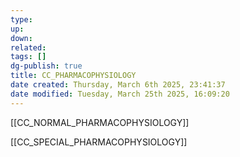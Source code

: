 ```yaml
---
type: 
up: 
down: 
related: 
tags: []
dg-publish: true
title: CC_PHARMACOPHYSIOLOGY
date created: Thursday, March 6th 2025, 23:41:37
date modified: Tuesday, March 25th 2025, 16:09:20
---
```


[[CC_NORMAL_PHARMACOPHYSIOLOGY]]

[[CC_SPECIAL_PHARMACOPHYSIOLOGY]]
